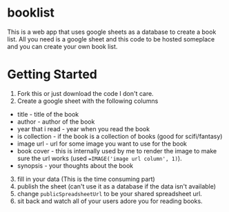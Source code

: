 # booklist

This is a web app that uses google sheets as a database to create a book list. All you need is a google sheet and this code to be hosted someplace and you can create your own book list.

# Getting Started

1. Fork this or just download the code I don't care.
2. Create a google sheet with the following columns
* title - title of the book
* author - author of the book
* year that i read - year when you read the book
* is collection - if the book is a collection of books (good for scifi/fantasy)
* image url - url for some image you want to use for the book
* book cover - this is internally used by me to render the image to make sure the url works (used `=IMAGE('image url column', 1)`).
* synopsis - your thoughts about the book
3. fill in your data (This is the time consuming part)
4. publish the sheet (can't use it as a database if the data isn't available)
5. change `publicSpreadsheetUrl` to be your shared spreadsheet url.
6. sit back and watch all of your users adore you for reading books.
